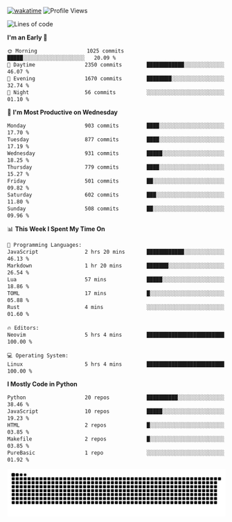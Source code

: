 [![wakatime](https://wakatime.com/badge/user/b920b284-3cde-4cd4-b72e-f7f22d050b16.svg)](https://wakatime.com/@b920b284-3cde-4cd4-b72e-f7f22d050b16)
![Profile Views](http://img.shields.io/badge/Profile%20Views-4586-blue)
<!--START_SECTION:waka-->
![Lines of code](https://img.shields.io/badge/From%20Hello%20World%20I%27ve%20Written-6.4%20million%20lines%20of%20code-blue)

**I'm an Early 🐤** 

```text
🌞 Morning                1025 commits        █████░░░░░░░░░░░░░░░░░░░░   20.09 % 
🌆 Daytime                2350 commits        ████████████░░░░░░░░░░░░░   46.07 % 
🌃 Evening                1670 commits        ████████░░░░░░░░░░░░░░░░░   32.74 % 
🌙 Night                  56 commits          ░░░░░░░░░░░░░░░░░░░░░░░░░   01.10 % 
```
📅 **I'm Most Productive on Wednesday** 

```text
Monday                   903 commits         ████░░░░░░░░░░░░░░░░░░░░░   17.70 % 
Tuesday                  877 commits         ████░░░░░░░░░░░░░░░░░░░░░   17.19 % 
Wednesday                931 commits         █████░░░░░░░░░░░░░░░░░░░░   18.25 % 
Thursday                 779 commits         ████░░░░░░░░░░░░░░░░░░░░░   15.27 % 
Friday                   501 commits         ██░░░░░░░░░░░░░░░░░░░░░░░   09.82 % 
Saturday                 602 commits         ███░░░░░░░░░░░░░░░░░░░░░░   11.80 % 
Sunday                   508 commits         ██░░░░░░░░░░░░░░░░░░░░░░░   09.96 % 
```


📊 **This Week I Spent My Time On** 

```text
💬 Programming Languages: 
JavaScript               2 hrs 20 mins       ████████████░░░░░░░░░░░░░   46.13 % 
Markdown                 1 hr 20 mins        ███████░░░░░░░░░░░░░░░░░░   26.54 % 
Lua                      57 mins             █████░░░░░░░░░░░░░░░░░░░░   18.86 % 
TOML                     17 mins             █░░░░░░░░░░░░░░░░░░░░░░░░   05.88 % 
Rust                     4 mins              ░░░░░░░░░░░░░░░░░░░░░░░░░   01.60 % 

🔥 Editors: 
Neovim                   5 hrs 4 mins        █████████████████████████   100.00 % 

💻 Operating System: 
Linux                    5 hrs 4 mins        █████████████████████████   100.00 % 
```

**I Mostly Code in Python** 

```text
Python                   20 repos            ██████████░░░░░░░░░░░░░░░   38.46 % 
JavaScript               10 repos            █████░░░░░░░░░░░░░░░░░░░░   19.23 % 
HTML                     2 repos             █░░░░░░░░░░░░░░░░░░░░░░░░   03.85 % 
Makefile                 2 repos             █░░░░░░░░░░░░░░░░░░░░░░░░   03.85 % 
PureBasic                1 repo              ░░░░░░░░░░░░░░░░░░░░░░░░░   01.92 % 
```




<!--END_SECTION:waka-->
![Snake animation](https://raw.githubusercontent.com/timmypidashev/timmypidashev/main/commits.svg)
